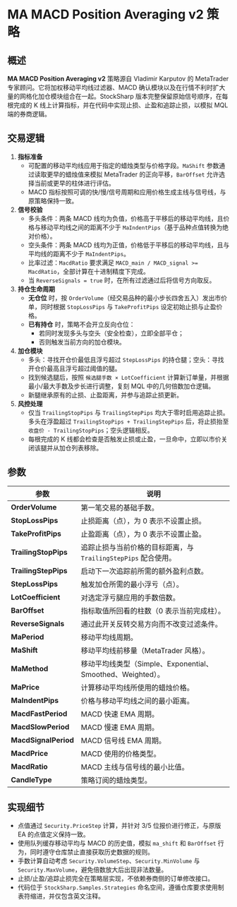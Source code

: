 # MA MACD Position Averaging v2 策略

## 概述
**MA MACD Position Averaging v2** 策略源自 Vladimir Karputov 的 MetaTrader 专家顾问。它将加权移动平均线过滤器、MACD 确认模块以及在行情不利时扩大量的网格化加仓模块组合在一起。StockSharp 版本完整保留原始信号顺序，在每根完成的 K 线上计算指标，并在代码中实现止损、止盈和追踪止损，以模拟 MQL 端的券商逻辑。

## 交易逻辑
1. **指标准备**
   - 可配置的移动平均线应用于指定的蜡烛类型与价格字段。`MaShift` 参数通过读取更早的蜡烛值来模拟 MetaTrader 的正向平移，`BarOffset` 允许选择当前或更早的柱体进行评估。
   - MACD 指标按照可调的快/慢/信号周期和应用价格生成主线与信号线，与原策略保持一致。
2. **信号校验**
   - 多头条件：两条 MACD 线均为负值，价格高于平移后的移动平均线，且价格与移动平均线之间的距离不少于 `MaIndentPips`（基于品种点值转换为绝对价格）。
   - 空头条件：两条 MACD 线均为正值，价格低于平移后的移动平均线，且与平均线的距离不少于 `MaIndentPips`。
   - 比率过滤：`MacdRatio` 要求满足 `MACD_main / MACD_signal >= MacdRatio`，全部计算在十进制精度下完成。
   - 当 `ReverseSignals = true` 时，在所有过滤通过后将信号方向取反。
3. **持仓生命周期**
   - **无仓位** 时，按 `OrderVolume`（经交易品种的最小步长四舍五入）发出市价单，同时根据 `StopLossPips` 与 `TakeProfitPips` 设定初始止损与止盈价格。
   - **已有持仓** 时，策略不会开立反向仓位：
     - 若同时发现多头与空头（安全检查），立即全部平仓；
     - 否则触发当前方向的加仓模块。
4. **加仓模块**
   - 多头：寻找开仓价最低且浮亏超过 `StepLossPips` 的持仓腿；空头：寻找开仓价最高且浮亏超过阈值的腿。
   - 找到候选腿后，按照 `候选腿手数 × LotCoefficient` 计算新订单量，并根据最小/最大手数及步长进行调整，复刻 MQL 中的几何倍数加仓逻辑。
   - 新腿继承原有的止损、止盈距离，并参与追踪止损更新。
5. **风控处理**
   - 仅当 `TrailingStopPips` 与 `TrailingStepPips` 均大于零时启用追踪止损。多头在浮盈超过 `TrailingStopPips + TrailingStepPips` 后，将止损抬至 `收盘价 - TrailingStopPips`；空头逻辑相反。
   - 每根完成的 K 线都会检查是否触发止损或止盈，一旦命中，立即以市价关闭该腿并从加仓列表移除。

## 参数
| 参数 | 说明 |
| --- | --- |
| **OrderVolume** | 第一笔交易的基础手数。 |
| **StopLossPips** | 止损距离（点），为 0 表示不设置止损。 |
| **TakeProfitPips** | 止盈距离（点），为 0 表示不设置止盈。 |
| **TrailingStopPips** | 追踪止损与当前价格的目标距离，与 `TrailingStepPips` 配合使用。 |
| **TrailingStepPips** | 启动下一次追踪前所需的额外盈利点数。 |
| **StepLossPips** | 触发加仓所需的最小浮亏（点）。 |
| **LotCoefficient** | 对选定浮亏腿应用的手数倍数。 |
| **BarOffset** | 指标取值所回看的柱数（0 表示当前完成柱）。 |
| **ReverseSignals** | 通过此开关反转交易方向而不改变过滤条件。 |
| **MaPeriod** | 移动平均线周期。 |
| **MaShift** | 移动平均线前移量（MetaTrader 风格）。 |
| **MaMethod** | 移动平均线类型（Simple、Exponential、Smoothed、Weighted）。 |
| **MaPrice** | 计算移动平均线所使用的蜡烛价格。 |
| **MaIndentPips** | 价格与移动平均线之间的最小距离。 |
| **MacdFastPeriod** | MACD 快速 EMA 周期。 |
| **MacdSlowPeriod** | MACD 慢速 EMA 周期。 |
| **MacdSignalPeriod** | MACD 信号线 EMA 周期。 |
| **MacdPrice** | MACD 使用的价格类型。 |
| **MacdRatio** | MACD 主线与信号线的最小比值。 |
| **CandleType** | 策略订阅的蜡烛类型。 |

## 实现细节
- 点值通过 `Security.PriceStep` 计算，并针对 3/5 位报价进行修正，与原版 EA 的点值定义保持一致。
- 使用队列缓存移动平均与 MACD 的历史值，模拟 `ma_shift` 和 `BarOffset` 行为，同时遵守仓库禁止直接获取历史数据的规则。
- 手数计算自动考虑 `Security.VolumeStep`、`Security.MinVolume` 与 `Security.MaxVolume`，避免倍数放大后出现非法数量。
- 止损/止盈/追踪止损完全在策略层实现，不依赖券商侧的订单修改接口。
- 代码位于 `StockSharp.Samples.Strategies` 命名空间，遵循仓库要求使用制表符缩进，并仅包含英文注释。
